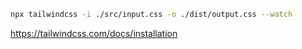 ```bash
npx tailwindcss -i ./src/input.css -o ./dist/output.css --watch
```

https://tailwindcss.com/docs/installation
